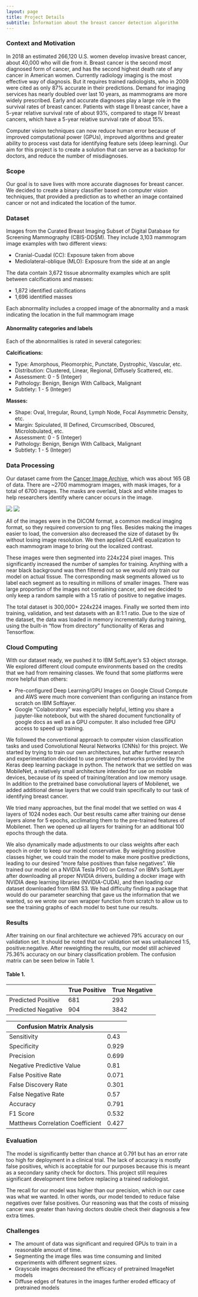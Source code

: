 ```yaml
---
layout: page
title: Project Details
subtitle: Information about the breast cancer detection algorithm
---
```




### Context and Motivation

In 2018 an estimated 266,120 U.S. women develop invasive breast cancer, about 40,000 who will die from it. Breast cancer is the second most diagnosed form of cancer, and has the second highest death rate of any cancer in American women. Currently radiology imaging is the most effective way of diagnosis.  But it requires trained radiologists, who in 2009 were cited as only 87% accurate in their predictions. Demand for imaging services has nearly doubled over last 10 years, as mammograms are more widely prescribed. Early and accurate diagnoses play a large role in the survival rates of breast cancer. Patients with stage II breast cancer, have a 5-year relative survival rate of about 93%, compared to stage IV breast cancers, which have a 5-year relative survival rate of about 15%.

Computer vision techniques can now reduce human error because of improved computational power (GPUs), improved algorithms and greater ability to process vast data for identifying feature sets (deep learning). Our aim for this project is to create a solution that can serve as a backstop for doctors, and reduce the number of misdiagnoses.


### Scope

Our goal is to save lives with more accurate diagnoses for breast cancer. We decided to create a binary classifier based on computer vision techniques, that provided a prediction as to whether an image contained cancer or not and indicated the location of the tumor. 

### Dataset

Images from the Curated Breast Imaging Subset of Digital Database for Screening Mammography (CBIS-DDSM). They include 3,103 mammogram image examples with two different views:

* Cranial-Cuadal (CC): Exposure taken from above
* Mediolateral-oblique (MLO): Exposure from the side at an angle

The data contain 3,672 tissue abnormality examples which are split between calcifications and masses:
* 1,872 identified calcifications
* 1,696 identified masses

Each abnormality includes a cropped image of the abnormality and a mask indicating the location in the full mammogram image

#### Abnormality categories and labels

Each of the abnormalities is rated in several categories:

**Calcifications:**
* Type: Amorphous, Pleomorphic, Punctate, Dystrophic, Vascular, etc.
* Distribution: Clustered, Linear, Regional, Diffusely Scattered, etc.
* Assessment: 0 - 5 (Integer)
* Pathology: Benign, Benign With Callback, Malignant
* Subtlety: 1 - 5 (Integer)

**Masses:**
* Shape: Oval, Irregular, Round, Lymph Node, Focal Asymmetric Density, etc.
* Margin: Spiculated, Ill Defined, Circumscribed, Obscured, Microlobulated, etc.
* Assessment: 0 - 5 (Integer)
* Pathology: Benign, Benign With Callback, Malignant
* Subtlety: 1 - 5 (Integer)


### Data Processing

Our dataset came from the [Cancer Image Archive](https://www.cancerimagearchive.net), which was about 165 GB of data. There are ~2700 mammogram images, with mask images, for a total of 6700 images. The masks are overlaid, black and white images to help researchers identify where cancer occurs in the image. 

![](img/mammogram.png)
![](img/mask.png)

All of the images were in the DICOM format, a common medical imaging format, so they required conversion to png files. Besides making the images easier to load, the conversion also decreased the size of dataset by 9x without losing image resolution. We then applied CLAHE equalization to each mammogram image to bring out the localized contrast. 

These images were then segmented into 224x224 pixel images. This significantly increased the number of samples for training. Anything with a near black background was then filtered out so we would only train our model on actual tissue. The corresponding mask segments allowed us to label each segment as to  resulting in millions of smaller images. There was large proportion of the images not containing cancer, and we decided to only keep a random sample with a 1:5 ratio of positive to negative images.

The total dataset is 300,000+ 224x224 images. Finally we sorted them into training, validation, and test datasets with an 8:1:1 ratio. Due to the size of the dataset, the data was loaded in memory incrementally during training, using the built-in “flow from directory” functionality of Keras and Tensorflow.


### Cloud Computing

With our dataset ready, we pushed it to IBM SoftLayer’s S3 object storage. We explored different cloud compute environments based on the credits that we had from remaining classes. We found that some platforms were more helpful than others:

* Pre-configured Deep Learning/GPU Images on Google Cloud Compute and AWS were much more convenient than configuring an instance from scratch on IBM Softlayer.
* Google “Colaboratory” was especially helpful, letting you share a jupyter-like notebook, but with the shared document functionality of google docs as well as a GPU computer. It also included free GPU access to speed up training.

We followed the conventional approach to computer vision classification tasks and used Convolutional Neural Networks (CNNs) for this project. We started by trying to train our own architectures, but after further research and experimentation decided to use pretrained networks provided by the Keras deep learning package in python. The network that we settled on was MobileNet, a relatively small architecture intended for use on mobile devices, because of its speed of training/iteration and low memory usage. In addition to the pretrained base convolutional layers of Mobilenet, we added additional dense layers that we could train specifically to our task of identifying breast cancer.

We tried many approaches, but the final model that we settled on was 4 layers of 1024 nodes each. Our best results came after training our dense layers alone for 5 epochs, acclimating them to the pre-trained features of Mobilenet. Then we opened up all layers for training for an additional 100 epochs through the data.

We also dynamically made adjustments to our class weights after each epoch in order to keep our model conservative. By weighting positive classes higher, we could train the model to make more positive predictions, leading to our desired “more false positives than false negatives”.
We trained our model on a NVIDIA Tesla P100 on Centos7 on IBM’s SoftLayer after downloading all proper NVIDIA drivers, building a docker image with NVIDIA deep learning libraries (NVIDIA-CUDA), and then loading our dataset downloaded from IBM S3. We had difficulty finding a package that would do our parameter searching that gave us the information that we wanted, so we wrote our own wrapper function from scratch to allow us to see the training graphs of each model to best tune our results.

### Results

After training on our final architecture we achieved 79% accuracy on our validation set. It should be noted that our validation set was unbalanced 1:5, positive:negative. After reweighting the results, our model still achieved 75.36% accuracy on our binary classification problem. The confusion matrix can be seen below in Table 1.
#### Table 1.

|                      | True Positive | True Negative |
|----------------------|---------------|---------------|
| Predicted   Positive | 681           | 293           |
| Predicted   Negative | 904           | 3842          |
 

| Confusion Matrix Analysis          |       |   
|------------------------------------|-------|
| Sensitivity                        | 0.43  |
| Specificity                        | 0.929 |
| Precision                          | 0.699 |
| Negative   Predictive Value        | 0.81  |
| False   Positive Rate              | 0.071 |
| False   Discovery Rate             | 0.301 |
| False   Negative Rate              | 0.57  |
| Accuracy                           | 0.791 |
| F1   Score                         | 0.532 |
| Matthews   Correlation Coefficient | 0.427 |


### Evaluation

The model is significantly better than chance at 0.791 but has an error rate too high for deployment in a clinical trial.  The lack of accuracy is mostly false positives, which is acceptable for our purposes because this is meant as a secondary sanity check for doctors. This project still requires significant development time before replacing a trained radiologist. 

The recall for our model was higher than our precision, which in our case was what we wanted. In other words, our model tended to reduce false negatives over false positives. Our reasoning was that the costs of missing cancer was greater than having doctors double check their diagnosis a few extra times.

### Challenges

* The amount of data was significant and required GPUs to train in a reasonable amount of time.
* Segmenting the image files was time consuming and limited experiments with different segment sizes.
* Grayscale images decreased the efficacy of pretrained ImageNet models
* Diffuse edges of features in the images further eroded efficacy of pretrained models



